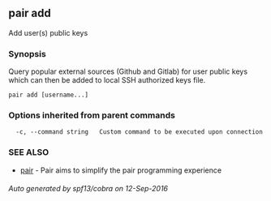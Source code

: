 ## pair add

Add user(s) public keys

### Synopsis


Query popular external sources (Github and Gitlab) for user public keys which can then be added to local SSH authorized keys file.

```
pair add [username...]
```

### Options inherited from parent commands

```
  -c, --command string   Custom command to be executed upon connection
```

### SEE ALSO
* [pair](pair.md)	 - Pair aims to simplify the pair programming experience

###### Auto generated by spf13/cobra on 12-Sep-2016
